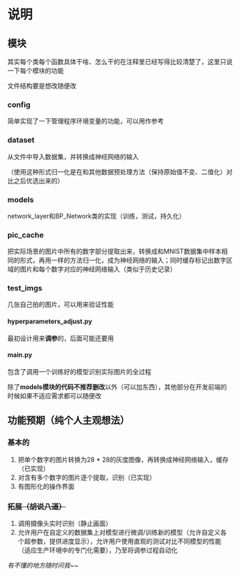# **说明**

## 模块

其实每个类每个函数具体干啥、怎么干的在注释里已经写得比较清楚了，这里只说一下每个模块的功能

文件结构要是想改随便改

### config

简单实现了一下管理程序环境变量的功能，可以用作参考

### dataset

从文件中导入数据集，并转换成神经网络的输入

（使用这种形式归一化是在和其他数据预处理方法（保持原始值不变、二值化）对比之后优选出来的）

### models

network_layer和BP_Network类的实现（训练，测试，持久化）

### pic_cache

把实际场景的图片中所有的数字部分提取出来，转换成和MNIST数据集中样本相同的形式，再用一样的方法归一化，成为神经网络的输入；同时缓存标记出数字区域的图片和每个数字对应的神经网络输入（类似于历史记录）

### test_imgs

几张自己拍的图片，可以用来验证性能

#### hyperparameters_adjust.py

最初设计用来**调参**的，后面可能还要用

#### main.py

包含了调用一个训练好的模型识别实际图片的全过程



除了**models模块的代码不推荐删改**以外（可以加东西），其他部分在开发前端的时候如果不适应需求都可以随便改

## 功能预期（纯个人主观想法）

### 基本的

1. 把单个数字的图片转换为28 * 28的灰度图像，再转换成神经网络输入，缓存（已实现）
2. 对含有多个数字的图片逐个提取，识别（已实现）
3. 有图形化的操作界面

### 拓展~~（胡说八道）~~

1. 调用摄像头实时识别（静止画面）
2. 允许用户在自定义的数据集上对模型进行微调/训练新的模型（允许自定义各个超参数，提供进度显示），允许用户使用直观的测试对比不同模型的性能（适应生产环境中的专门化需要），乃至将调参过程自动化



*有不懂的地方随时问我~~*